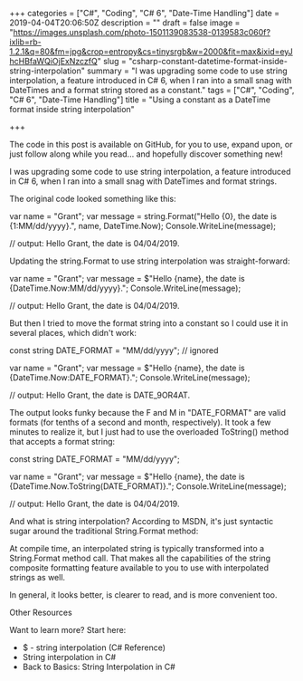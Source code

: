 +++
categories = ["C#", "Coding", "C# 6", "Date-Time Handling"]
date = 2019-04-04T20:06:50Z
description = ""
draft = false
image = "https://images.unsplash.com/photo-1501139083538-0139583c060f?ixlib=rb-1.2.1&q=80&fm=jpg&crop=entropy&cs=tinysrgb&w=2000&fit=max&ixid=eyJhcHBfaWQiOjExNzczfQ"
slug = "csharp-constant-datetime-format-inside-string-interpolation"
summary = "I was upgrading some code to use string interpolation, a feature introduced in C# 6, when I ran into a small snag with DateTimes and a format string stored as a constant."
tags = ["C#", "Coding", "C# 6", "Date-Time Handling"]
title = "Using a constant as a DateTime format inside string interpolation"

+++




The code in this post is available on GitHub, for you to use, expand upon, or just follow along while you read... and hopefully discover something new!



I was upgrading some code to use string interpolation, a feature introduced in C# 6, when I ran into a small snag with DateTimes and format strings.

The original code looked something like this:

var name = "Grant";
var message = string.Format("Hello {0}, the date is {1:MM/dd/yyyy}.", name, DateTime.Now);
Console.WriteLine(message);

// output: Hello Grant, the date is 04/04/2019.


Updating the string.Format to use string interpolation was straight-forward:

var name = "Grant";
var message = $"Hello {name}, the date is {DateTime.Now:MM/dd/yyyy}.";
Console.WriteLine(message);

// output: Hello Grant, the date is 04/04/2019.


But then I tried to move the format string into a constant so I could use it in several places, which didn't work:

const string DATE_FORMAT = "MM/dd/yyyy";  // ignored

var name = "Grant";
var message = $"Hello {name}, the date is {DateTime.Now:DATE_FORMAT}.";
Console.WriteLine(message);

// output: Hello Grant, the date is DATE_9OR4AT.


The output looks funky because the F and M in "DATE_FORMAT" are valid formats (for tenths of a second and month, respectively). It took a few minutes to realize it, but I just had to use the overloaded ToString() method that accepts a format string:

const string DATE_FORMAT = "MM/dd/yyyy";

var name = "Grant";
var message = $"Hello {name}, the date is {DateTime.Now.ToString(DATE_FORMAT)}.";
Console.WriteLine(message);

// output: Hello Grant, the date is 04/04/2019.


And what is string interpolation? According to MSDN, it's just syntactic sugar around the traditional String.Format method:

At compile time, an interpolated string is typically transformed into a String.Format method call. That makes all the capabilities of the string composite formatting feature available to you to use with interpolated strings as well.

In general, it looks better, is clearer to read, and is more convenient too.


Other Resources

Want to learn more? Start here:

 * $ - string interpolation (C# Reference)
 * String interpolation in C#
 * Back to Basics: String Interpolation in C#